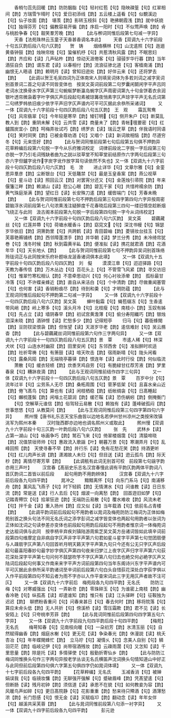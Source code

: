 <!-- { "loadSidebar": true } -->
　　香梢匀蕊先回暖【韵】防防胭脂【句】轻衬红苞【句】隐映疎篁【句】红翠相间【韵】方瑞雪乍晴时【句】爱日初添线【韵】五云楼上遥看【句】似覩溪边【句】仙子妆面【韵】　堪羡【韵】影转玉枝斜【句】艳拂朝霞浅【韵】就中妖娆【句】独得芬芳【句】偏教容易开徧【韵】序启一阳时【句】不似莺声唤【韵】肻与桃脸争春【句】靓笑羣芳晚【韵】
　　【此与栁词同惟后段第七句减一字异】
　　天香【法苑珠林云玉童子天香甚香调名本此】
　　天香【双调九十六字前段十句五仄韵后段八句六仄韵】　　贺　铸
　　烟络横林【句】山沈逺照【句】迤逦黄昏钟鼓【韵】烛映帘栊【句】蛩催机杼【句】共惹清秋风露【韵】不眠思妇【韵】齐应和【读】几声砧杵【韵】惊动天涯倦客【句】骎骎岁华行暮【韵】当年酒狂自负【韵】谓东君【读】以春相付【韵】流浪征骖北道【句】客樯南浦【韵】幽恨无人晤语【韵】赖明月【读】曾知旧逰处【韵】好伴云来【句】还将梦去【韵】
　　【此调以贺王毛吴四词为正体南宋人则填吴词体为多若刘词之减字吴词别首景词二首之句读不同皆变体也　按吴文英词前段第二句罗囊闲鬬闲字平声吕同老词水沈换骨水字仄声第三句蜿蜒梦断瀛岛蜿字仄声周密词第九十句金饼着衣余润银叶透帘微袅着字叶字俱仄声后段起句素被琼篝夜悄素字仄声琼字平声无名氏词第二句绣罗帏依旧痕少依字平声旧字仄声谱内可平可仄据此余叅所采诸词】
　　又一体【双调九十六字前段十句四仄韵后段八句五仄韵】　王　观
　　霜瓦鸳鸯【句】风帘翡翠【句】今年较是寒早【韵】矮钉明【句】侧开朱户【句】断莫乱教人到【韵】重阴未解【句】云共雪【读】商量未了【韵】青帐氊要密【句】红鑪围炭宜小【韵】呵梅弄妆试巧【韵】绣罗衣【读】瑞云芝草【韵】伴我语时同语【句】笑时同笑【韵】已被金尊劝酒【句】又唱个【读】新词故相恼【韵】尽道穷冬【句】元来恁好【韵】
　　【此与贺词同惟前段第七句后段第五句俱不押韵异　花草粹编后段第六句脱一字今从乐府雅词校定　词律前段讹二字脱一字后段第三句亦脱一字乃引毛词残缺者曲为之説以驳草堂不知草堂前结原作六字两句后段第三句亦六字但鑪字讹作字炭字讹作放字耳句读依然不失也】又一体【双调九十六字前段十句四仄韵后段八句六仄韵】　毛　滂
　　进止详华【句】文章尔雅【句】金銮恩异羣彦【韵】尘断银台【句】天低鼇禁【句】最是玉皇香案【韵】燕公视草【句】星斗动【读】照回云汉【韵】对罢宵分还又【句】金莲烛引帚院【韵】年来偃籓江畔【韵】赖湖山【读】慰公心眼【韵】碧瓦千家【句】共惜袴襦余防【韵】黄气珠庭渐满【韵】望红日【读】长安殊刀逺【韵】缓辔端门【句】芳春未晩【韵】
　　【此与贺词同惟前段第七句不押韵后段第三句四字第四句六字异按周密碧脑浮氷词前段第七八句浓熏浅注疑醉度千花春晓后段第三四句一缕旧情空趁断烟飞绕正与此同　汲古阁本前段第九句脱一字后段第四句脱一字今从词纬校定】
　　又一体【双调九十六字前段十句四仄韵后段八句六仄韵】　吴文英
　　碧藕藏丝【句】红莲并蔕【句】荷塘水暖香斗【韵】窈窕文【句】深沈书幔【句】锦瑟岁华依旧【韵】洞箫韵里【句】共跨鹤【读】青田碧岫【韵】菱镜妆台挂玉【句】芙蓉艳褥铺绣【韵】西邻障蓬漂手【韵】并华朝【读】梦兰分秀【韵】未冷绮帘犹巻【句】浅冬时候【韵】秋到霜黄半畆【韵】便准拟【读】携花就君酒【韵】花酒年华【句】天长地乆【韵】
　　【此与贺词同惟前段第七句不押韵异吴词别首珠络玲珑词正与此同按宋乐府补题咏龙涎香诸词俱本此填】
　　又一体【双调九十五字前段十句四仄韵后段八句四仄韵】　刘　儗
　　漠漠江臯【句】迢迢驿路【句】天教为春传信【韵】万木丛边【句】百花头上【句】不管雪飞风紧【韵】寻交访旧【句】惟翠竹寒松相认【韵】不意牵思动兴【句】何心衬妆添晕【韵】　孤标最甘冷落【句】不许蝶亲蜂近【韵】直自从来洁白【句】个中清韵【韵】尽做重闻塞管【句】也何害【读】香销粉痕尽【韵】待到和羮【句】才明防蕴【韵】
　　【此与王观词同惟后段起句不押韵第二句减一字异】
　　又一体【双调九十六字前段十一句四仄韵后段八句六仄韵】吴文英
　　蝉叶黏霜【句】蝇苞缀冻【句】生香逺带风峭【韵】岭上寒多【句】溪头月冷【句】北枝瘦【句】南枝小【韵】玉奴有姊【句】先占立【读】墙阴春早【韵】初试宫黄澹薄【句】偷分寿阳纎巧【韵】银烛泪深未晓【韵】酒钟悭【读】贮愁多少【韵】记得短亭
　　归马【句】暮衙蜂閙【韵】豆防钗梁恨袅【韵】但怅望【读】天涯岁华老【韵】逺信难封【句】吴云鴈杳【韵】
　　【此与碧藕藏丝词同惟前段第六句作三字两句异】
　　又一体【双调九十六字前段十一句四仄韵后段八句五仄韵】景　覃
　　市逺人稀【句】林深犬吠【句】山连水村幽寂【韵】田里安闲【句】东邻西舍【句】准拟醉时欢适【韵】社祈雩祷【句】有箫鼓【读】喧天吹击【韵】宿雨新晴【句】陇头闲看【句】露桑风陌【韵】无端晓亭暮驿【韵】恨连年【读】此时行役【韵】何似临流
　　萧散【句】缓衣轻帻【韵】炊黍烹鸡自劳【句】有脆緑甘红荐芳液【韵】梦里春泉【句】糟牀夜滴【韵】
　　【此与王观词同惟前结作四字三句异】
　　又一体【双调九十六字前段十一句四仄韵后段八句五仄韵】景　覃
　　百岁中分【句】流年过半【句】尘劳系人无尽【韵】桑柘周围【句】菅茅低架【句】且喜水亲山近【韵】倦飞髙鸟【句】算也有【读】闲枝栖稳【韵】纸帐绸衾【句】日髙睡起【句】嬾梳蓬鬓【韵】闲堦土花碧润【韵】缓芒鞵【读】恐伤蜗蚓【韵】倒掩衡门
　　【句】空解草元谁信【韵】俗驾轻云易散【句】赖独有【读】蓬峰破孤闷【韵】世事悠悠【句】从教莫问【韵】
　　【此与王观词同惟后段第三句四字第四句六字异】
　　熈州慢【唐书礼乐志天宝乐曲皆以边地名若伊州甘州凉州之类按宋改镇洮军为熙州本秦
　　汉时陇西郡亦边地也调名熙州义或取此】
　　熈州慢【双调九十六字前段十句三仄韵一叶韵后段八句六仄韵】
　　张　先
　　武林乡【读】占第一湖山【句】咏画争巧【韵】鹫石飞来【句】倚翠楼烟霭【句】清猿啼晓【韵】况值禁垣师帅【句】惠政流入歌謡【叶】朝暮万景【句】寒潮弄月【句】乱峰回照【韵】　天使寻春不早【韵】并行乐【读】免有花愁花笑【韵】持酒更听【句】红儿肉声长调【韵】潇湘故人未归【句】但目送【读】逰云孤鸟【韵】际天杪【韵】离情尽寄芳草【韵】
　　【此调秖有此词无别首可校　前段第七句謡字韵亦用三声叶】
　　汉宫春【髙丽史乐志名汉宫春慢此调有平韵仄韵两体平韵词八首仄韵词二首皆以前后段
　　起句用韵不用韵辨体】
　　汉宫春【双调九十六字前后段各九句四平韵】　　　晁冲之
　　黯黯离怀【句】向东门系马【句】南浦移舟【韵】薰风乱飞燕子【句】时下轻鸥【韵】无情渭水【句】问谁教【读】日日东流【韵】常是送【读】行人去后【句】烟波一向离愁【韵】　回首逰旧如梦【句】记踏青殢饮【句】拾翠狂逰【韵】无端防云易散【句】覆水难收【韵】风流未老【句】拌千金【读】重入扬州【韵】应又似【读】当年载酒【句】依前名占青楼【韵】
　　【此调平韵词前后段起句不用韵者以晁词及梅苑防防江梅词为正体如梅苑别首之换头句法不同无名氏词之添字彭词之减字皆变体也两起句用韵者以张词为正体如沈词之句读参差亦变体也前段起句用韵后段起句不用韵者惟京词一体梅苑词史达祖词俱与此同　按李柄辛弃疾刘镇陆游周紫芝吴文英方岳诸词皆如此填辛词前段第四句维摩定自非病自字仄声非字平声第六句君如星斗星字平声第七句觉团扇便与人疎扇字仄声第八句回首听月明天籁天字平声第九句只今还有公无只字仄声后段起句最喜阳春妙句最字妙字俱仄声第四句夜来归梦江上夜字仄声归字平声第六句荻花深处深字平声第七句问何不鼓瑟吹竽不字仄声第八句归去也絶交何必絶字仄声又陆词后段起句何事又作南来来字平声方词前段第四句当年东阁诗兴东字平声谱内可平可仄据此余叅所采平韵诸词至辛词前后段第六句白头自惜荻花深处白字荻字俱以入作平前段第四句不知云者为雨不字亦以入作平查宋词此三字无用仄声者故不注可仄】
　　又一体【双调九十六字前后　梅苑段各九句四平韵】无名氏
　　防防江梅【句】对寒威强出【句】一弄新竒【韵】零珠碎玉【句】为谁密上南枝【韵】幽香冷艳【句】纵孤髙【读】却遣谁知【韵】惟只有【读】江头驿畔【句】征鞍独为迟迟【韵】　聊撚粉香重问【句】问春来甚日【句】春去何时【韵】移将院落【句】算应未肻头低【韵】无人共折【句】傍溪桥【读】雪压霜欺【韵】君不见【读】长安陌上【句】只夸桃李芳菲【韵】
　　【此与晁词同惟前后段第四句四字第五句六字异】
　　又一体【双调九十六字前段九句四平韵后段十句四平韵】
　　【梅苑】无名氏
　　梅萼知春【句】见南枝向暖【句】一朶初芳【韵】氷清玉丽【句】自然赋得幽香【韵】烟庭水榭【句】更无花【读】争染春光【韵】休漫説【读】桃夭杏冶【句】年年蝶閙蜂忙【韵】　立马竚【句】凝情乆【句】念美人自别【句】鳞羽茫茫【韵】临岐记伊【句】尚带宿酒残妆【韵】云疎雨濶【句】又怎知【读】千里思量【韵】除是托【读】多情驿使【句】殷勤折寄仙乡【韵】
　　【此与防防江梅词同惟换头句作三字两句异按老学丛谈无名氏横笛声沈词换头句情知道山中好正与此同但前后段第四句俱六字第五句俱四字仍如晁词体填】
　　又一体【双调九十七字前后段各九句四平韵】
　　【花草粹编】无名氏
　　玉减香消【句】被婵娟误我【句】临镜妆慵【韵】无聊强开强解【句】蹙破眉峰【韵】凭髙望逺【句】但断肠【读】残月初钟【韵】须信道【读】承恩不在貌【句】如何教妾为容【韵】　风暖鸟声如碎【句】更日髙院静【句】花影重重【韵】愁来待只殢酒【句】酒薄愁浓【韵】长门怨感【句】恨无金【读】买赋临卭【韵】翻动念【读】年年女伴【句】越溪共采芙蓉【韵】
　　【此与晁词同惟前段第八句添一衬字异】
　　又一体【双调九十四字前后段各九句四平韵】　　　彭元逊
